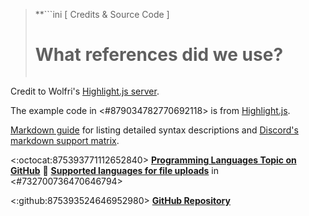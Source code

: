 > **```ini
>      [ Credits & Source Code ]
>   # What references did we use? #  
> ```**
Credit to Wolfri's [Highlight.js server](https://discord.gg/MDnm8TS).

The example code in <#879034782770692118> is from [Highlight.js](<https://highlightjs.org/>).

[Markdown guide](https://www.markdownguide.org/) for listing detailed syntax descriptions and [Discord's markdown support matrix](https://www.markdownguide.org/tools/discord/).

<:octocat:875393771112652840> [**Programming Languages Topic on GitHub**](<https://github.com/topics/programming-language>)
:open_file_folder: [**Supported languages for file uploads**](https://discord.com/channels/684013196700418048/732700736470646794/877641781611757628) in <#732700736470646794>

<:github:875393524646952980> [**GitHub Repository**](https://github.com/TinkerStorm/discord-markdown-syntax "TinkerStorm/discord-markdown-syntax")

